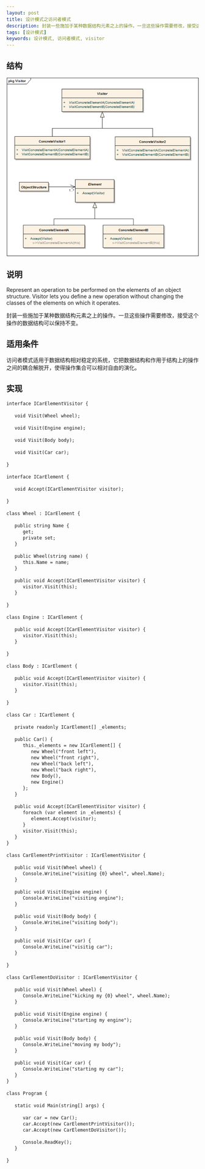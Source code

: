 ```yaml
---
layout: post
title: 设计模式之访问者模式
description: 封装一些施加于某种数据结构元素之上的操作。一旦这些操作需要修改，接受这个操作的数据结构可以保持不变
tags: [设计模式]
keywords: 设计模式, 访问者模式, visitor
---
```


## 结构

![访问者模式](/assets/post-images/visitor.png)

## 说明

Represent an operation to be performed on the elements of an object structure. Visitor lets you define a new operation without changing the classes of the elements on which it operates.

封装一些施加于某种数据结构元素之上的操作。一旦这些操作需要修改，接受这个操作的数据结构可以保持不变。

## 适用条件

访问者模式适用于数据结构相对稳定的系统，它把数据结构和作用于结构上的操作之间的耦合解脱开，使得操作集合可以相对自由的演化。

## 实现

    interface ICarElementVisitor {
    
       void Visit(Wheel wheel);
    
       void Visit(Engine engine);
    
       void Visit(Body body);
    
       void Visit(Car car);
    
    }
    
    interface ICarElement {
    
       void Accept(ICarElementVisitor visitor);
    
    }
    
    class Wheel : ICarElement {
    
       public string Name {
          get;
          private set;
       }
    
       public Wheel(string name) {
          this.Name = name;
       }
    
       public void Accept(ICarElementVisitor visitor) {
          visitor.Visit(this);
       }
    
    }
    
    class Engine : ICarElement {
    
       public void Accept(ICarElementVisitor visitor) {
          visitor.Visit(this);
       }
    
    }
    
    class Body : ICarElement {
    
       public void Accept(ICarElementVisitor visitor) {
          visitor.Visit(this);
       }
    
    }
    
    class Car : ICarElement {
    
       private readonly ICarElement[] _elements;
    
       public Car() {
          this._elements = new ICarElement[] {
             new Wheel("front left"),
             new Wheel("front right"),
             new Wheel("back left"),
             new Wheel("back right"),
             new Body(),
             new Engine()
          };
       }
    
       public void Accept(ICarElementVisitor visitor) {
          foreach (var element in _elements) {
             element.Accept(visitor);
          }
          visitor.Visit(this);
       }
    }
    
    class CarElementPrintVisitor : ICarElementVisitor {
       
       public void Visit(Wheel wheel) {
          Console.WriteLine("visiting {0} wheel", wheel.Name);
       }
    
       public void Visit(Engine engine) {
          Console.WriteLine("visiting engine");
       }
    
       public void Visit(Body body) {
          Console.WriteLine("visiting body");
       }
    
       public void Visit(Car car) {
          Console.WriteLine("visitig car");
       }
    
    }
    
    class CarElementDoVisitor : ICarElementVisitor {
    
       public void Visit(Wheel wheel) {
          Console.WriteLine("kicking my {0} wheel", wheel.Name);
       }
    
       public void Visit(Engine engine) {
          Console.WriteLine("starting my engine");
       }
    
       public void Visit(Body body) {
          Console.WriteLine("moving my body");
       }
    
       public void Visit(Car car) {
          Console.WriteLine("starting my car");
       }
    }
    
    class Program {
    
       static void Main(string[] args) {
    
          var car = new Car();
          car.Accept(new CarElementPrintVisitor());
          car.Accept(new CarElementDoVisitor());
    
          Console.ReadKey();
       }
    
    }